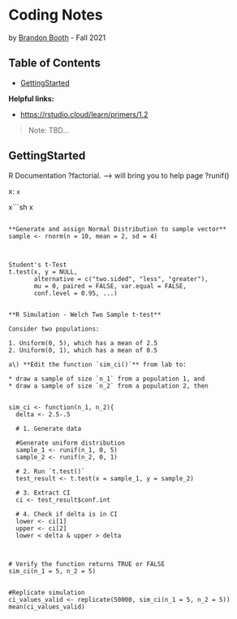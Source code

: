 # Coding Notes
by [Brandon Booth](https://brandon-booth.com/) - Fall 2021


## Table of Contents
- [GettingStarted](#GettingStarted)


**Helpful links:**
- https://rstudio.cloud/learn/primers/1.2

> Note: TBD...

## GettingStarted


R Documentation
?factorial. --> will bring you to help page
?runif()





x: ```x```

x```sh
x
```

**Generate and assign Normal Distribution to sample vector**
sample <- rnorm(n = 10, mean = 2, sd = 4)



Student's t-Test
t.test(x, y = NULL,
       alternative = c("two.sided", "less", "greater"),
       mu = 0, paired = FALSE, var.equal = FALSE,
       conf.level = 0.95, ...)
       
       
**R Simulation - Welch Two Sample t-test**

Consider two populations:

1. Uniform(0, 5), which has a mean of 2.5
2. Uniform(0, 1), which has a mean of 0.5

a\) **Edit the function `sim_ci()`** from lab to:

* draw a sample of size `n_1` from a population 1, and
* draw a sample of size `n_2` from a population 2, then 


sim_ci <- function(n_1, n_2){
  delta <- 2.5-.5

  # 1. Generate data

  #Generate uniform distribution
  sample_1 <- runif(n_1, 0, 5)
  sample_2 <- runif(n_2, 0, 1)
  
  # 2. Run `t.test()`
  test_result <- t.test(x = sample_1, y = sample_2)
  
  # 3. Extract CI
  ci <- test_result$conf.int
  
  # 4. Check if delta is in CI
  lower <- ci[1]
  upper <- ci[2]
  lower < delta & upper > delta
  
  

# Verify the function returns TRUE or FALSE
sim_ci(n_1 = 5, n_2 = 5)


#Replicate simulation
ci_values_valid <- replicate(50000, sim_ci(n_1 = 5, n_2 = 5))
mean(ci_values_valid)
